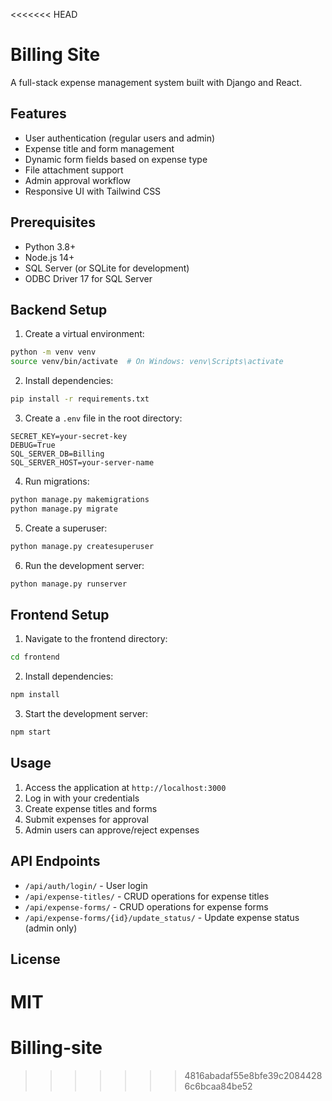 <<<<<<< HEAD
# Billing Site

A full-stack expense management system built with Django and React.

## Features

- User authentication (regular users and admin)
- Expense title and form management
- Dynamic form fields based on expense type
- File attachment support
- Admin approval workflow
- Responsive UI with Tailwind CSS

## Prerequisites

- Python 3.8+
- Node.js 14+
- SQL Server (or SQLite for development)
- ODBC Driver 17 for SQL Server

## Backend Setup

1. Create a virtual environment:
```bash
python -m venv venv
source venv/bin/activate  # On Windows: venv\Scripts\activate
```

2. Install dependencies:
```bash
pip install -r requirements.txt
```

3. Create a `.env` file in the root directory:
```
SECRET_KEY=your-secret-key
DEBUG=True
SQL_SERVER_DB=Billing
SQL_SERVER_HOST=your-server-name
```

4. Run migrations:
```bash
python manage.py makemigrations
python manage.py migrate
```

5. Create a superuser:
```bash
python manage.py createsuperuser
```

6. Run the development server:
```bash
python manage.py runserver
```

## Frontend Setup

1. Navigate to the frontend directory:
```bash
cd frontend
```

2. Install dependencies:
```bash
npm install
```

3. Start the development server:
```bash
npm start
```

## Usage

1. Access the application at `http://localhost:3000`
2. Log in with your credentials
3. Create expense titles and forms
4. Submit expenses for approval
5. Admin users can approve/reject expenses

## API Endpoints

- `/api/auth/login/` - User login
- `/api/expense-titles/` - CRUD operations for expense titles
- `/api/expense-forms/` - CRUD operations for expense forms
- `/api/expense-forms/{id}/update_status/` - Update expense status (admin only)

## License

MIT 
=======
# Billing-site
>>>>>>> 4816abadaf55e8bfe39c20844286c6bcaa84be52
